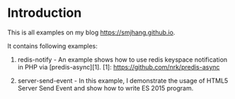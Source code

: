 # Introduction
This is all examples on my blog https://smjhang.github.io.

It contains following examples:

1. redis-notify - An example shows how to use redis keyspace notification in PHP via [predis-async][1].
[1]: https://github.com/nrk/predis-async

2. server-send-event - In this example, I demonstrate the usage of HTML5 Server Send Event and show how to write ES 2015 program.
